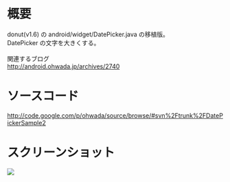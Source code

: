 # 概要 #
donut(v1.6) の android/widget/DatePicker.java の移植版。<br>
DatePicker の文字を大きくする。<br>
<br>
関連するブログ <br>
<a href='http://android.ohwada.jp/archives/2740'>http://android.ohwada.jp/archives/2740</a>

<h1>ソースコード</h1>
<a href='http://code.google.com/p/ohwada/source/browse/#svn%2Ftrunk%2FDatePickerSample2'>http://code.google.com/p/ohwada/source/browse/#svn%2Ftrunk%2FDatePickerSample2</a>

<h1>スクリーンショット</h1>
<img src='https://ohwada.googlecode.com/files/20130219DatePickerSample2.png' />